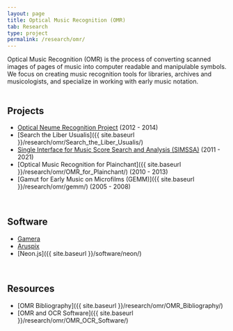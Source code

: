 ```yaml
---
layout: page
title: Optical Music Recognition (OMR)
tab: Research
type: project
permalink: /research/omr/
---
```


Optical Music Recognition (OMR) is the process of converting scanned images of pages of music into computer readable and manipulable symbols. We focus on creating music recognition tools for libraries, archives and musicologists, and specialize in working with early music notation.  
<br>

## Projects

* [Optical Neume Recognition Project](https://www.cs.bham.ac.uk/~aps/research/projects/neumes/) (2012 - 2014)
* [Search the Liber Usualis]({{ site.baseurl }}/research/omr/Search_the_Liber_Usualis/)
* [Single Interface for Music Score Search and Analysis (SIMSSA)](https://simssa.ca/) (2011 - 2021)
* [Optical Music Recognition for Plainchant]({{ site.baseurl }}/research/omr/OMR_for_Plainchant/) (2010 - 2013)
* [Gamut for Early Music on Microfilms (GEMM)]({{ site.baseurl }}/research/omr/gemm/) (2005 - 2008)  
<br>

## Software

* [Gamera](http://gamera.informatik.hsnr.de/)
* [Aruspix](http://www.aruspix.net/)
* [Neon.js]({{ site.baseurl }}/software/neon/)  
<br>

## Resources

* [OMR Bibliography]({{ site.baseurl }}/research/omr/OMR_Bibliography/)
* [OMR and OCR Software]({{ site.baseurl }}/research/omr/OMR_OCR_Software/)
